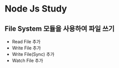 <h1>Node Js Study</h1>
<h2>File System 모듈을 사용하여 파일 쓰기</h2>
<ul>
	<li>Read File 추가</li>
	<li>Write File 추가</li>
	<li>Write File(Sync) 추가</li>
	<li>Watch File 추가</li>
</ul>